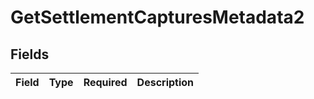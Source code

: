 # GetSettlementCapturesMetadata2


## Fields

| Field       | Type        | Required    | Description |
| ----------- | ----------- | ----------- | ----------- |
